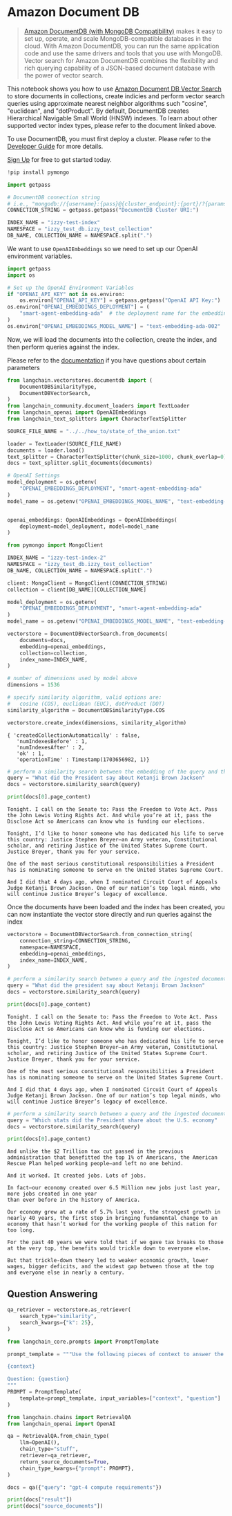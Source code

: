 # Amazon Document DB

>[Amazon DocumentDB (with MongoDB Compatibility)](https://docs.aws.amazon.com/documentdb/) makes it easy to set up, operate, and scale MongoDB-compatible databases in the cloud.
> With Amazon DocumentDB, you can run the same application code and use the same drivers and tools that you use with MongoDB.
> Vector search for Amazon DocumentDB combines the flexibility and rich querying capability of a JSON-based document database with the power of vector search.


This notebook shows you how to use [Amazon Document DB Vector Search](https://docs.aws.amazon.com/documentdb/latest/developerguide/vector-search.html) to store documents in collections, create indicies and perform vector search queries using approximate nearest neighbor algorithms such "cosine", "euclidean", and "dotProduct". By default, DocumentDB creates Hierarchical Navigable Small World (HNSW) indexes. To learn about other supported vector index types, please refer to the document linked above.

To use DocumentDB, you must first deploy a cluster. Please refer to the [Developer Guide](https://docs.aws.amazon.com/documentdb/latest/developerguide/what-is.html) for more details.

[Sign Up](https://aws.amazon.com/free/) for free to get started today.
        


```python
!pip install pymongo
```


```python
import getpass

# DocumentDB connection string
# i.e., "mongodb://{username}:{pass}@{cluster_endpoint}:{port}/?{params}"
CONNECTION_STRING = getpass.getpass("DocumentDB Cluster URI:")

INDEX_NAME = "izzy-test-index"
NAMESPACE = "izzy_test_db.izzy_test_collection"
DB_NAME, COLLECTION_NAME = NAMESPACE.split(".")
```

We want to use `OpenAIEmbeddings` so we need to set up our OpenAI environment variables. 


```python
import getpass
import os

# Set up the OpenAI Environment Variables
if "OPENAI_API_KEY" not in os.environ:
    os.environ["OPENAI_API_KEY"] = getpass.getpass("OpenAI API Key:")
os.environ["OPENAI_EMBEDDINGS_DEPLOYMENT"] = (
    "smart-agent-embedding-ada"  # the deployment name for the embedding model
)
os.environ["OPENAI_EMBEDDINGS_MODEL_NAME"] = "text-embedding-ada-002"  # the model name
```

Now, we will load the documents into the collection, create the index, and then perform queries against the index.

Please refer to the [documentation](https://docs.aws.amazon.com/documentdb/latest/developerguide/vector-search.html) if you have questions about certain parameters


```python
from langchain.vectorstores.documentdb import (
    DocumentDBSimilarityType,
    DocumentDBVectorSearch,
)
from langchain_community.document_loaders import TextLoader
from langchain_openai import OpenAIEmbeddings
from langchain_text_splitters import CharacterTextSplitter

SOURCE_FILE_NAME = "../../how_to/state_of_the_union.txt"

loader = TextLoader(SOURCE_FILE_NAME)
documents = loader.load()
text_splitter = CharacterTextSplitter(chunk_size=1000, chunk_overlap=0)
docs = text_splitter.split_documents(documents)

# OpenAI Settings
model_deployment = os.getenv(
    "OPENAI_EMBEDDINGS_DEPLOYMENT", "smart-agent-embedding-ada"
)
model_name = os.getenv("OPENAI_EMBEDDINGS_MODEL_NAME", "text-embedding-ada-002")


openai_embeddings: OpenAIEmbeddings = OpenAIEmbeddings(
    deployment=model_deployment, model=model_name
)
```


```python
from pymongo import MongoClient

INDEX_NAME = "izzy-test-index-2"
NAMESPACE = "izzy_test_db.izzy_test_collection"
DB_NAME, COLLECTION_NAME = NAMESPACE.split(".")

client: MongoClient = MongoClient(CONNECTION_STRING)
collection = client[DB_NAME][COLLECTION_NAME]

model_deployment = os.getenv(
    "OPENAI_EMBEDDINGS_DEPLOYMENT", "smart-agent-embedding-ada"
)
model_name = os.getenv("OPENAI_EMBEDDINGS_MODEL_NAME", "text-embedding-ada-002")

vectorstore = DocumentDBVectorSearch.from_documents(
    documents=docs,
    embedding=openai_embeddings,
    collection=collection,
    index_name=INDEX_NAME,
)

# number of dimensions used by model above
dimensions = 1536

# specify similarity algorithm, valid options are:
#   cosine (COS), euclidean (EUC), dotProduct (DOT)
similarity_algorithm = DocumentDBSimilarityType.COS

vectorstore.create_index(dimensions, similarity_algorithm)
```



```output
{ 'createdCollectionAutomatically' : false,
   'numIndexesBefore' : 1,
   'numIndexesAfter' : 2,
   'ok' : 1,
   'operationTime' : Timestamp(1703656982, 1)}
```



```python
# perform a similarity search between the embedding of the query and the embeddings of the documents
query = "What did the President say about Ketanji Brown Jackson"
docs = vectorstore.similarity_search(query)
```


```python
print(docs[0].page_content)
```
```output
Tonight. I call on the Senate to: Pass the Freedom to Vote Act. Pass the John Lewis Voting Rights Act. And while you’re at it, pass the Disclose Act so Americans can know who is funding our elections. 

Tonight, I’d like to honor someone who has dedicated his life to serve this country: Justice Stephen Breyer—an Army veteran, Constitutional scholar, and retiring Justice of the United States Supreme Court. Justice Breyer, thank you for your service. 

One of the most serious constitutional responsibilities a President has is nominating someone to serve on the United States Supreme Court. 

And I did that 4 days ago, when I nominated Circuit Court of Appeals Judge Ketanji Brown Jackson. One of our nation’s top legal minds, who will continue Justice Breyer’s legacy of excellence.
```
Once the documents have been loaded and the index has been created, you can now instantiate the vector store directly and run queries against the index


```python
vectorstore = DocumentDBVectorSearch.from_connection_string(
    connection_string=CONNECTION_STRING,
    namespace=NAMESPACE,
    embedding=openai_embeddings,
    index_name=INDEX_NAME,
)

# perform a similarity search between a query and the ingested documents
query = "What did the president say about Ketanji Brown Jackson"
docs = vectorstore.similarity_search(query)
```


```python
print(docs[0].page_content)
```
```output
Tonight. I call on the Senate to: Pass the Freedom to Vote Act. Pass the John Lewis Voting Rights Act. And while you’re at it, pass the Disclose Act so Americans can know who is funding our elections. 

Tonight, I’d like to honor someone who has dedicated his life to serve this country: Justice Stephen Breyer—an Army veteran, Constitutional scholar, and retiring Justice of the United States Supreme Court. Justice Breyer, thank you for your service. 

One of the most serious constitutional responsibilities a President has is nominating someone to serve on the United States Supreme Court. 

And I did that 4 days ago, when I nominated Circuit Court of Appeals Judge Ketanji Brown Jackson. One of our nation’s top legal minds, who will continue Justice Breyer’s legacy of excellence.
```

```python
# perform a similarity search between a query and the ingested documents
query = "Which stats did the President share about the U.S. economy"
docs = vectorstore.similarity_search(query)
```


```python
print(docs[0].page_content)
```
```output
And unlike the $2 Trillion tax cut passed in the previous administration that benefitted the top 1% of Americans, the American Rescue Plan helped working people—and left no one behind. 

And it worked. It created jobs. Lots of jobs. 

In fact—our economy created over 6.5 Million new jobs just last year, more jobs created in one year  
than ever before in the history of America. 

Our economy grew at a rate of 5.7% last year, the strongest growth in nearly 40 years, the first step in bringing fundamental change to an economy that hasn’t worked for the working people of this nation for too long.  

For the past 40 years we were told that if we gave tax breaks to those at the very top, the benefits would trickle down to everyone else. 

But that trickle-down theory led to weaker economic growth, lower wages, bigger deficits, and the widest gap between those at the top and everyone else in nearly a century.
```
## Question Answering


```python
qa_retriever = vectorstore.as_retriever(
    search_type="similarity",
    search_kwargs={"k": 25},
)
```


```python
from langchain_core.prompts import PromptTemplate

prompt_template = """Use the following pieces of context to answer the question at the end. If you don't know the answer, just say that you don't know, don't try to make up an answer.

{context}

Question: {question}
"""
PROMPT = PromptTemplate(
    template=prompt_template, input_variables=["context", "question"]
)
```


```python
from langchain.chains import RetrievalQA
from langchain_openai import OpenAI

qa = RetrievalQA.from_chain_type(
    llm=OpenAI(),
    chain_type="stuff",
    retriever=qa_retriever,
    return_source_documents=True,
    chain_type_kwargs={"prompt": PROMPT},
)

docs = qa({"query": "gpt-4 compute requirements"})

print(docs["result"])
print(docs["source_documents"])
```
